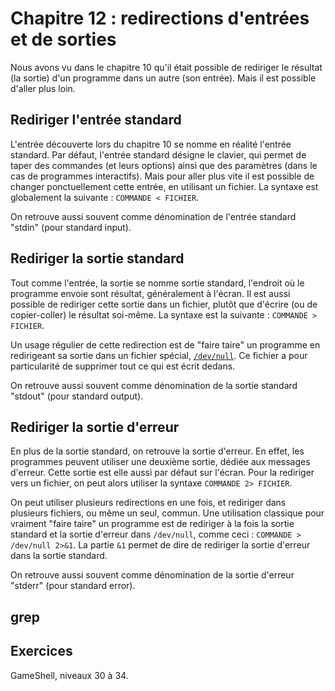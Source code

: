 # Chapitre 12 : redirections d'entrées et de sorties

Nous avons vu dans le chapitre 10 qu'il était possible de rediriger le résultat
(la sortie) d'un programme dans un autre (son entrée). Mais il est possible
d'aller plus loin.

## Rediriger l'entrée standard 

L'entrée découverte lors du chapitre 10 se nomme en réalité l'entrée standard.
Par défaut, l'entrée standard désigne le clavier, qui permet de taper des
commandes (et leurs options) ainsi que des paramètres (dans le cas de
programmes interactifs). Mais pour aller plus vite il est possible de changer
ponctuellement cette entrée, en utilisant un fichier. La syntaxe est
globalement la suivante : `COMMANDE < FICHIER`.

On retrouve aussi souvent comme dénomination de l'entrée standard "stdin" (pour
standard input).

## Rediriger la sortie standard

Tout comme l'entrée, la sortie se nomme sortie standard, l'endroit où le 
programme envoie sont résultat, généralement à l'écran. Il est aussi possible
de rediriger cette sortie dans un fichier, plutôt que d'écrire (ou de
copier-coller) le résultat soi-même. La syntaxe est la suivante : `COMMANDE >
FICHIER`.

Un usage régulier de cette redirection est de "faire taire" un programme en
redirigeant sa sortie dans un fichier spécial,
[`/dev/null`](https://fr.wikipedia.org/wiki/P%C3%A9riph%C3%A9rique_nul). Ce fichier a pour
particularité de supprimer tout ce qui est écrit dedans.

On retrouve aussi souvent comme dénomination de la sortie standard "stdout" (pour
standard output).

## Rediriger la sortie d'erreur

En plus de la sortie standard, on retrouve la sortie d'erreur. En effet, les
programmes peuvent utiliser une deuxième sortie, dédiée aux messages d'erreur.
Cette sortie est elle aussi par défaut sur l'écran. Pour la rediriger vers un
fichier, on peut alors utiliser la syntaxe `COMMANDE 2> FICHIER`.

On peut utiliser plusieurs redirections en une fois, et rediriger dans
plusieurs fichiers, ou même un seul, commun. Une utilisation classique pour
vraiment "faire taire" un programme est de rediriger à la fois la sortie
standard et la sortie d'erreur dans `/dev/null`, comme ceci : `COMMANDE >
/dev/null 2>&1`. La partie `&1` permet de dire de rediriger la sortie d'erreur
dans la sortie standard.

On retrouve aussi souvent comme dénomination de la sortie d'erreur "stderr" (pour
standard error).

## grep

## Exercices

GameShell, niveaux 30 à 34.
